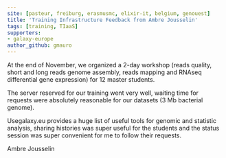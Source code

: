 ```yaml
---
site: [pasteur, freiburg, erasmusmc, elixir-it, belgium, genouest]
title: 'Training Infrastructure Feedback from Ambre Jousselin'
tags: [training, TIaaS]
supporters:
- galaxy-europe
author_github: gmauro
---
```


At the end of November, we organized a 2-day workshop (reads quality, short and long reads genome assembly, reads mapping and RNAseq differential gene expression) for 12 master students.

The server reserved for our training went very well, waiting time for requests were absolutely reasonable for our datasets (3 Mb bacterial genome).

Usegalaxy.eu provides a huge list of useful tools for genomic and statistic analysis, sharing histories was super useful for the students and the status session was super convenient for me to follow their requests.

Ambre Jousselin
